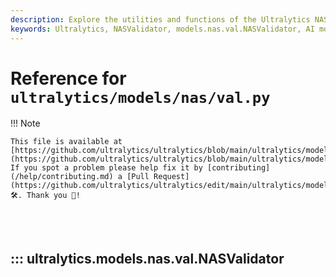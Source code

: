 ```yaml
---
description: Explore the utilities and functions of the Ultralytics NASValidator. Find out how it benefits allocation and optimization in AI models.
keywords: Ultralytics, NASValidator, models.nas.val.NASValidator, AI models, allocation, optimization
---
```


# Reference for `ultralytics/models/nas/val.py`

!!! Note

    This file is available at [https://github.com/ultralytics/ultralytics/blob/main/ultralytics/models/nas/val.py](https://github.com/ultralytics/ultralytics/blob/main/ultralytics/models/nas/val.py). If you spot a problem please help fix it by [contributing](/help/contributing.md) a [Pull Request](https://github.com/ultralytics/ultralytics/edit/main/ultralytics/models/nas/val.py) 🛠️. Thank you 🙏!

<br><br>

## ::: ultralytics.models.nas.val.NASValidator

<br><br>
